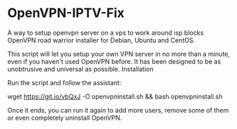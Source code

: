 # OpenVPN-IPTV-Fix
A way to setup openvpn server on a vps to work around isp blocks
OpenVPN road warrior installer for Debian, Ubuntu and CentOS.

This script will let you setup your own VPN server in no more than a minute, even if you haven't used OpenVPN before. It has been designed to be as unobtrusive and universal as possible.
Installation

Run the script and follow the assistant:

wget https://git.io/vbQxJ -O openvpninstall.sh && bash openvpninstall.sh

Once it ends, you can run it again to add more users, remove some of them or even completely uninstall OpenVPN.
